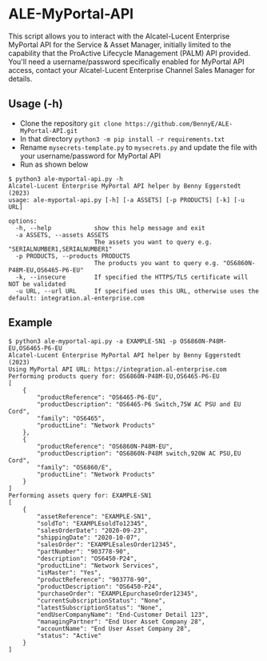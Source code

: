 # ALE-MyPortal-API

This script allows you to interact with the Alcatel-Lucent Enterprise MyPortal API for the Service & Asset Manager, initially limited to the capability that the ProActive Lifecycle Management (PALM) API provided.
You'll need a username/password specifically enabled for MyPortal API access, contact your Alcatel-Lucent Enterprise Channel Sales Manager for details.

## Usage (-h)

- Clone the repository `git clone https://github.com/BennyE/ALE-MyPortal-API.git`
- In that directory `python3 -m pip install -r requirements.txt`
- Rename `mysecrets-template.py` to `mysecrets.py` and update the file with your username/password for MyPortal API
- Run as shown below

```
$ python3 ale-myportal-api.py -h                                                                             
Alcatel-Lucent Enterprise MyPortal API helper by Benny Eggerstedt (2023)
usage: ale-myportal-api.py [-h] [-a ASSETS] [-p PRODUCTS] [-k] [-u URL]

options:
  -h, --help            show this help message and exit
  -a ASSETS, --assets ASSETS
                        The assets you want to query e.g. "SERIALNUMBER1,SERIALNUMBER1"
  -p PRODUCTS, --products PRODUCTS
                        The products you want to query e.g. "OS6860N-P48M-EU,OS6465-P6-EU"
  -k, --insecure        If specified the HTTPS/TLS certificate will NOT be validated
  -u URL, --url URL     If specified uses this URL, otherwise uses the default: integration.al-enterprise.com
```

## Example

```
$ python3 ale-myportal-api.py -a EXAMPLE-SN1 -p OS6860N-P48M-EU,OS6465-P6-EU
Alcatel-Lucent Enterprise MyPortal API helper by Benny Eggerstedt (2023)
Using MyPortal API URL: https://integration.al-enterprise.com
Performing products query for: OS6860N-P48M-EU,OS6465-P6-EU
[
    {
        "productReference": "OS6465-P6-EU",
        "productDescription": "OS6465-P6 Switch,75W AC PSU and EU Cord",
        "family": "OS6465",
        "productLine": "Network Products"
    },
    {
        "productReference": "OS6860N-P48M-EU",
        "productDescription": "OS6860N-P48M switch,920W AC PSU,EU Cord",
        "family": "OS6860/E",
        "productLine": "Network Products"
    }
]
Performing assets query for: EXAMPLE-SN1
[
    {
        "assetReference": "EXAMPLE-SN1",
        "soldTo": "EXAMPLEsoldTo12345",
        "salesOrderDate": "2020-09-23",
        "shippingDate": "2020-10-07",
        "salesOrder": "EXAMPLEsalesOrder12345",
        "partNumber": "903778-90",
        "description": "OS6450-P24",
        "productLine": "Network Services",
        "isMaster": "Yes",
        "productReference": "903778-90",
        "productDescription": "OS6450-P24",
        "purchaseOrder": "EXAMPLEpurchaseOrder12345",
        "currentSubscriptionStatus": "None",
        "latestSubscriptionStatus": "None",
        "endUserCompanyName": "End-Customer Detail 123",
        "managingPartner": "End User Asset Company 28",
        "accountName": "End User Asset Company 28",
        "status": "Active"
    }
]
```

